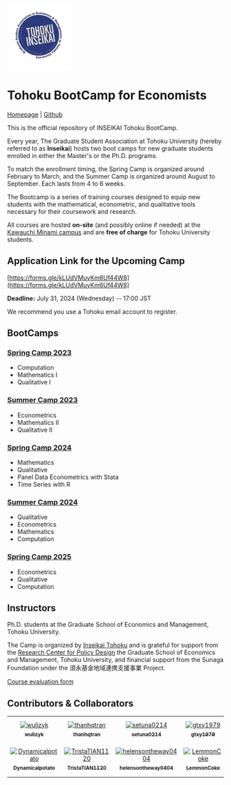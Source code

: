 ![](logo.png)

# Tohoku BootCamp for Economists 

[Homepage](https://thanhqtran.github.io/tohoku_bootcamp/) | [Github](https://github.com/thanhqtran/tohoku_bootcamp)

This is the official repository of INSEIKAI Tohoku BootCamp. 

Every year, The Graduate Student Association at Tohoku University (hereby referred to as **Inseikai**) hosts two boot camps for new graduate students enrolled in either the Master's or the Ph.D. programs. 

To match the enrollment timing, the Spring Camp is organized around February to March, and the Summer Camp is organized around August to September. Each lasts from 4 to 6 weeks. 

The Bootcamp is a series of training courses designed to equip new students with the mathematical, econometric, and qualitative tools necessary for their coursework and research. 

All courses are hosted **on-site** (and possibly online if needed) at the [Kawauchi Minami campus](https://goo.gl/maps/CBEscMB3hzLt4Byo7) and are **free of charge** for Tohoku University students.

## Application Link for the Upcoming Camp

[https://forms.gle/kLUdVMuyKm6Uf44W8](https://forms.gle/kLUdVMuyKm6Uf44W8)

**Deadline:** July 31, 2024 (Wednesday) -- 17:00 JST

We recommend you use a Tohoku email account to register.

## BootCamps

### [Spring Camp 2023](https://github.com/thanhqtran/tohoku_bootcamp/tree/main/2023_spring)

- Computation
- Mathematics I
- Qualitative I

### [Summer Camp 2023](https://github.com/thanhqtran/tohoku_bootcamp/tree/main/2023_summer)

- Econometrics
- Mathematics II
- Qualitative II

### [Spring Camp 2024](https://github.com/thanhqtran/tohoku_bootcamp/tree/main/2024_spring)

- Mathematics
- Qualitative
- Panel Data Econometrics with Stata
- Time Series with R

### [Summer Camp 2024](https://github.com/thanhqtran/tohoku_bootcamp/tree/main/2024_summer)
- Qualitative
- Econometrics
- Mathematics
- Computation

### [Spring Camp 2025](https://github.com/thanhqtran/tohoku_bootcamp/tree/main/2025_spring)
- Econometrics
- Qualitative
- Computation

## Instructors

Ph.D. students at the Graduate School of Economics and Management, Tohoku University.

The Camp is organized by [Inseikai Tohoku](inseikaitohoku.org) and is grateful for support from the [Research Center for Policy Design](https://www2.econ.tohoku.ac.jp/~PDesign/en.html) the Graduate School of Economics and Management, Tohoku University, and financial support from the Sunaga Foundation under the 須永基金地域連携支援事業 Project.

[Course evaluation form](https://github.com/thanhqtran/tohoku_bootcamp/blob/main/Evaluation_Sheet.pdf)


## Contributors & Collaborators

<!-- readme: collaborators,contributors -start -->
<table>
	<tbody>
		<tr>
            <td align="center">
                <a href="https://github.com/wulizyk">
                    <img src="https://avatars.githubusercontent.com/u/65752272?v=4" width="100;" alt="wulizyk"/>
                    <br />
                    <sub><b>wulizyk</b></sub>
                </a>
            </td>
            <td align="center">
                <a href="https://github.com/thanhqtran">
                    <img src="https://avatars.githubusercontent.com/u/66583019?v=4" width="100;" alt="thanhqtran"/>
                    <br />
                    <sub><b>thanhqtran</b></sub>
                </a>
            </td>
            <td align="center">
                <a href="https://github.com/setuna0214">
                    <img src="https://avatars.githubusercontent.com/u/116541479?v=4" width="100;" alt="setuna0214"/>
                    <br />
                    <sub><b>setuna0214</b></sub>
                </a>
            </td>
            <td align="center">
                <a href="https://github.com/gtxy1979">
                    <img src="https://avatars.githubusercontent.com/u/128568543?v=4" width="100;" alt="gtxy1979"/>
                    <br />
                    <sub><b>gtxy1979</b></sub>
                </a>
            </td>
            <td align="center">
                <a href="https://github.com/mamikokishida">
                    <img src="https://avatars.githubusercontent.com/u/128577223?v=4" width="100;" alt="mamikokishida"/>
                    <br />
                    <sub><b>mamikokishida</b></sub>
                </a>
            </td>
            <td align="center">
                <a href="https://github.com/FengYouxin">
                    <img src="https://avatars.githubusercontent.com/u/130349225?v=4" width="100;" alt="FengYouxin"/>
                    <br />
                    <sub><b>FengYouxin</b></sub>
                </a>
            </td>
		</tr>
		<tr>
            <td align="center">
                <a href="https://github.com/Dynamicalpotato">
                    <img src="https://avatars.githubusercontent.com/u/130369924?v=4" width="100;" alt="Dynamicalpotato"/>
                    <br />
                    <sub><b>Dynamicalpotato</b></sub>
                </a>
            </td>
            <td align="center">
                <a href="https://github.com/TristaTIAN1120">
                    <img src="https://avatars.githubusercontent.com/u/140711154?v=4" width="100;" alt="TristaTIAN1120"/>
                    <br />
                    <sub><b>TristaTIAN1120</b></sub>
                </a>
            </td>
            <td align="center">
                <a href="https://github.com/helensontheway0404">
                    <img src="https://avatars.githubusercontent.com/u/141707243?v=4" width="100;" alt="helensontheway0404"/>
                    <br />
                    <sub><b>helensontheway0404</b></sub>
                </a>
            </td>
            <td align="center">
                <a href="https://github.com/LemmonCoke">
                    <img src="https://avatars.githubusercontent.com/u/189077680?v=4" width="100;" alt="LemmonCoke"/>
                    <br />
                    <sub><b>LemmonCoke</b></sub>
                </a>
            </td>
            <td align="center">
                <a href="https://github.com/Sara-MengqiZhu">
                    <img src="https://avatars.githubusercontent.com/u/189095533?v=4" width="100;" alt="Sara-MengqiZhu"/>
                    <br />
                    <sub><b>Sara-MengqiZhu</b></sub>
                </a>
            </td>
		</tr>
	<tbody>
</table>
<!-- readme: collaborators,contributors -end -->
